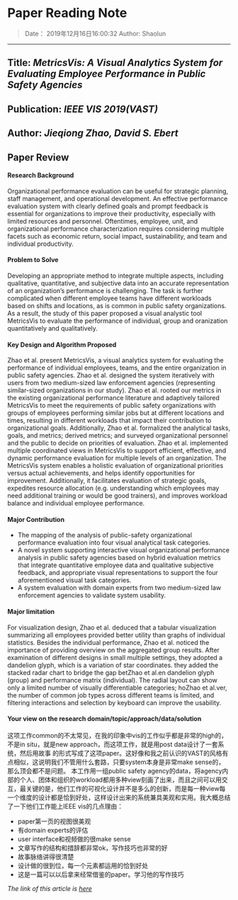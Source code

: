 Paper Reading Note
===
>Date： 2019年12月16日16:00:32
Author: Shaolun
***

Title: *MetricsVis: A Visual Analytics System for Evaluating Employee Performance in Public Safety Agencies*
---

Publication: *IEEE VIS 2019(VAST)*
---

Author: *Jieqiong Zhao, David S. Ebert*
---

  
Paper Review
---
#### Research Background
Organizational performance evaluation can be useful for strategic planning, staff management, and operational development. An effective performance evaluation system with clearly defined goals and prompt feedback is essential for organizations to improve their productivity, especially with limited resources and personnel. Oftentimes, employee, unit, and organizational performance characterization requires considering multiple facets such as economic return, social impact, sustainability, and team and individual productivity. 
#### Problem to Solve
Developing an appropriate method to integrate multiple aspects, including qualitative, quantitative, and subjective data into an accurate representation of an organization’s performance is challenging. The task is further complicated when different employee teams have different workloads based on shifts and locations, as is common in public safety organizations. As a result, the study of this paper proposed a visual analystic tool MetricsVis to evaluate the performance of individual, group and oranization quantitatively and qualitatively.


#### Key Design and Algorithm Proposed
Zhao et al. present MetricsVis, a visual analytics system for evaluating the performance of individual employees, teams, and the entire organization in public safety agencies. Zhao et al. designed the system iteratively with users from two medium-sized law enforcement agencies (representing similar-sized organizations in our study). Zhao et al. rooted our metrics in the existing organizational performance literature and adaptively tailored MetricsVis to meet the requirements of public safety organizations with groups of employees performing similar jobs but at different locations and times, resulting in different workloads that impact their contribution to organizational goals. Additionally, Zhao et al. formalized the analytical tasks, goals, and metrics; derived metrics; and surveyed organizational personnel and the public to decide on priorities of evaluation. Zhao et al. implemented multiple coordinated views in MetricsVis to support efficient, effective, and dynamic performance evaluation for multiple levels of an organization. The MetricsVis system enables a holistic evaluation of organizational priorities versus actual achievements, and helps identify opportunities for improvement. Additionally, it facilitates evaluation of strategic goals, expedites resource allocation (e.g. understanding which employees may need additional training or would be good trainers), and improves workload balance and individual employee performance.

#### Major Contribution
* The mapping of the analysis of public-safety organizational performance evaluation into four visual analytical task categories.
* A novel system supporting interactive visual organizational performance analysis in public safety agencies based on hybrid evaluation metrics that integrate quantitative employee data and qualitative subjective feedback, and appropriate visual representations to support the four aforementioned visual task categories.
* A system evaluation with domain experts from two medium-sized law enforcement agencies to validate system usability.
#### Major limitation
For visualization design, Zhao et al. deduced that a tabular visualization summarizing all employees provided better utility than graphs of individual statistics. Besides the individual performance, Zhao et al. noticed the importance of providing overview on the aggregated group results. After examination of different designs in small multiple settings, they adopted a dandelion glyph, which is a variation of star coordinates. they added the stacked radar chart to bridge the gap betZhao et al.en dandelion glyph (group) and performance matrix (individual). The radial layout can show only a limited number of visually differentiable categories; hoZhao et al.ver, the number of common job types across different teams is limited, and filtering interactions and selection by keyboard can improve the usability.

#### Your view on the research domain/topic/approach/data/solution  

这项工作common的不太常见，在我的印象中vis的工作似乎都是非常的high的，不是in situ，就是new approach，而这项工作，就是用post data设计了一套系统，然后用故事 的形式写成了这项paper。这好像和我之前认识的VAST的风格有点相似，这说明我们不管用什么套路，只要system本身是非常make sense的，那么顶会都不是问题。
本工作用一组public safety agency的data，将agency内部的个人、团体和组织的workload都用多种view刻画了出来，而且之间可以用交互，最关键的是，他们工作的可视化设计并不是多么的创新，而是每一种view每一个维度的设计都是恰到好处，这样设计出来的系统兼具美观和实用。我大概总结了一下他们工作能上IEEE vis的几点理由：
* paper第一页的视图很美观
* 有domain experts的评估
* user interface和视频做的很make sense
* 文章写作的结构和措辞都非常ok，写作技巧也非常的好
* 故事脉络讲得很清楚
* 设计做的很到位，每一个元素都运用的恰到好处
* 这是一篇可以以后拿来经常借鉴的paper。学习他的写作技巧

*The link of this article is [here](https://github.com/guansLab/PaperReading/blob/master/Shaolun/P5_Shaolun_191216.md)*
